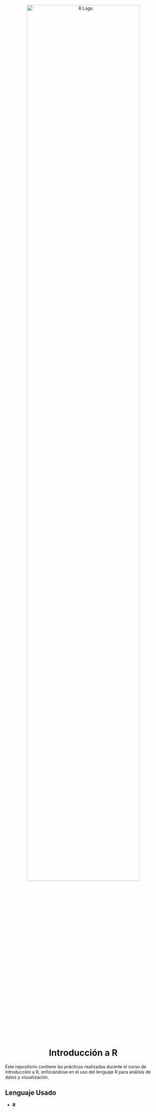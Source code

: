 
<p align="center">
  <img src="https://workingnation.com/wp-content/uploads/2018/05/R_logo.svg_.png" alt="R Logo" width="85%">
</p>

<h1 align="center">Introducción a R</h1>

Este repositorio contiene las prácticas realizadas durante el curso de Introducción a R, enfocándose en el uso del lenguaje R para análisis de datos y visualización.


## Lenguaje Usado

- **R**
